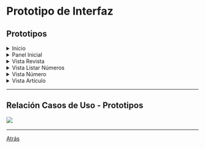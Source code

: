 
# Prototipo de Interfaz

## Prototipos

<details>
    <summary>Inicio</summary>
    ![](images/Inicio.png)
</details>

<details>
    <summary>Panel Inicial</summary>
    ![](images/PanelInicial.png)
</details>

<details>
    <summary>Vista Revista</summary>
    ![](images/VistaRevista.png)
</details>

<details>
    <summary>Vista Listar Números</summary>
    ![](images/VistaListarNumeros.png)
</details>

<details>
    <summary>Vista Número</summary>
    ![](images/VistaNumero.png)
</details>

<details>
    <summary>Vista Artículo</summary>
    ![](images/VistaArticulo.png)
</details>

<hr>

## Relación Casos de Uso - Prototipos

![](images/RelacionCasosDeUsoPrototipos.png)


<hr>

[Atrás](../readme.md)